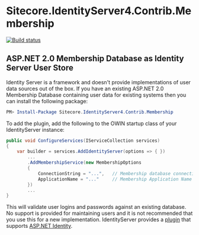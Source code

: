 # Sitecore.IdentityServer4.Contrib.Membership

[![Build status](https://ci.appveyor.com/api/projects/status/4ifi93bfr7rl9p3l/branch/develop?svg=true)](https://ci.appveyor.com/project/sc-alexandernaumchenkov/sitecore-identityserver-contrib-membership/branch/develop)

## ASP.NET 2.0 Membership Database as Identity Server User Store
Identity Server is a framework and doesn't provide implementations of user data sources out of the box.
If you have an existing ASP.NET 2.0 Membership Database containing user data for existing systems then you can install the following package:

```powershell
PM> Install-Package Sitecore.IdentityServer4.Contrib.Membership
```

To add the plugin, add the following to the OWIN startup class of your IdentityServer instance:
```csharp
public void ConfigureServices(IServiceCollection services)
{
    var builder = services.AddIdentityServer(options => { })
        ...
        .AddMembershipService(new MembershipOptions
        {
            ConnectionString = "...",   // Membership database connection string
            ApplicationName = "..."     // Membership Application Name
        })
        ...
}
```

This will validate user logins and passwords against an existing database.  No support is provided for maintaining users and it is not recommended that you use this for a new implementation. 
IdentityServer provides a [plugin](https://github.com/IdentityServer/IdentityServer4.AspNetIdentity) that supports [ASP.NET Identity](http://www.asp.net/identity).
